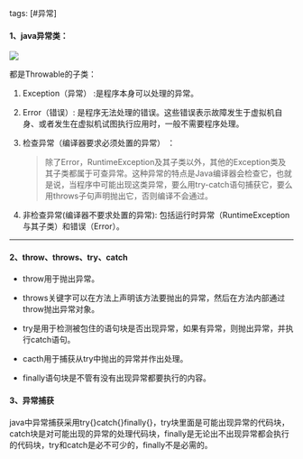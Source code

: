 tags: [#异常]

#### 1、java异常类：

![](
https://syske-pic-bed.oss-cn-hangzhou.aliyuncs.com/imgs/images/Throwable.png)

都是Throwable的子类： 

1. Exception（异常） :是程序本身可以处理的异常。 

2. Error（错误）: 是程序无法处理的错误。这些错误表示故障发生于虚拟机自身、或者发生在虚拟机试图执行应用时，一般不需要程序处理。

3. 检查异常（编译器要求必须处置的异常） ：  

   > 除了Error，RuntimeException及其子类以外，其他的Exception类及其子类都属于可查异常。这种异常的特点是Java编译器会检查它，也就是说，当程序中可能出现这类异常，要么用try-catch语句捕获它，要么用throws子句声明抛出它，否则编译不会通过。

4. 非检查异常(编译器不要求处置的异常): 包括运行时异常（RuntimeException与其子类）和错误（Error）。

---

 #### 2、throw、throws、try、catch
- throw用于抛出异常。

- throws关键字可以在方法上声明该方法要抛出的异常，然后在方法内部通过throw抛出异常对象。
- try是用于检测被包住的语句块是否出现异常，如果有异常，则抛出异常，并执行catch语句。
- cacth用于捕获从try中抛出的异常并作出处理。
- finally语句块是不管有没有出现异常都要执行的内容。

 #### 3、异常捕获
 java中异常捕获采用try{}catch{}finally{}，try块里面是可能出现异常的代码块，catch块是对可能出现的异常的处理代码块，finally是无论出不出现异常都会执行的代码块，try和catch是必不可少的，finally不是必需的。 